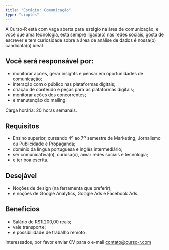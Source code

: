 ```yaml
---
title: "Estágio: Comunicação"
type: "simples"
---
```


A Curso-R está com vaga aberta para estágio na área de comunicação, e você que ama tecnologia, está sempre ligada(o) nas redes sociais, gosta de escrever e tem curiosidade sobre a área de análise de dados é nossa(o) candidata(o) ideal. 

## Você será responsável por:

* monitorar ações, gerar insights e pensar em oportunidades de comunicação;
* interação com o público nas plataformas digitais;
* criação de conteúdo e peças para as plataformas digitais;
* monitorar ações dos concorrentes;
* e manutenção do mailing.

Carga horária: 20 horas semanais.

## Requisitos

* Ensino superior, cursando 4º ao 7º semestre de Marketing, Jornalismo ou Publicidade e Propaganda;
* domínio da língua portuguesa e inglês intermediário;
* ser comunicativa(o), curiosa(o), amar redes sociais e tecnologia;
* e ter boa escrita.

## Desejável

* Noções de design (na ferramenta que preferir);
* e noções de Google Analytics, Google Ads e Facebook Ads.

## Benefícios

* Salário de R$1.200,00 reais;
* vale transporte;
* e possibilidade de trabalho remoto.


Interessados, por favor enviar CV para o e-mail contato@curso-r.com

